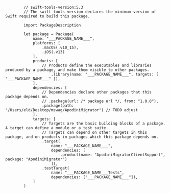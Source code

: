             // swift-tools-version:5.3
            // The swift-tools-version declares the minimum version of Swift required to build this package.

            import PackageDescription

            let package = Package(
                name: "___PACKAGE_NAME___",
                platforms: [
                    .macOS(.v10_15),
                    .iOS(.v13)
                ],
                products: [
                    // Products define the executables and libraries produced by a package, and make them visible to other packages.
                        .library(name: "___PACKAGE_NAME___", targets: [ "___PACKAGE_NAME___" ]),
                ],
                dependencies: [
                    // Dependencies declare other packages that this package depends on.
                    // .package(url: /* package url */, from: "1.0.0"),
                    .package(path: "/Users/eld/Desktop/mswag/ApodiniMigrator") // TODO adjust
                ],
                targets: [
                    // Targets are the basic building blocks of a package. A target can define a module or a test suite.
                    // Targets can depend on other targets in this package, and on products in packages which this package depends on.
                    .target(
                        name: "___PACKAGE_NAME___",
                        dependencies: [
                            .product(name: "ApodiniMigratorClientSupport", package: "ApodiniMigrator")
                        ]),
                    .testTarget(
                        name: "___PACKAGE_NAME___Tests",
                        dependencies: ["___PACKAGE_NAME___"]),
                ]
            )

